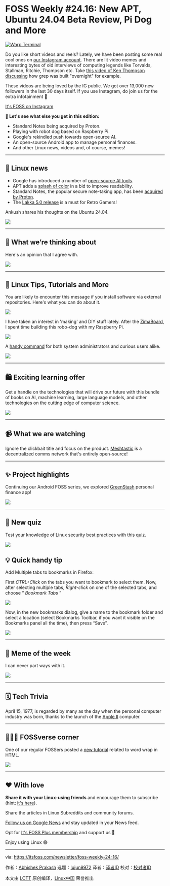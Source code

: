 [#]: subject: "FOSS Weekly #24.16: New APT, Ubuntu 24.04 Beta Review, Pi Dog and More"
[#]: via: "https://itsfoss.com/newsletter/foss-weekly-24-16/"
[#]: author: "Abhishek Prakash https://itsfoss.com/author/abhishek/"
[#]: collector: "lujun9972/lctt-scripts-1705972010"
[#]: translator: " "
[#]: reviewer: " "
[#]: publisher: " "
[#]: url: " "

FOSS Weekly #24.16: New APT, Ubuntu 24.04 Beta Review, Pi Dog and More
======

[![Warp Terminal][1]][2]

Do you like short videos and reels? Lately, we have been posting some real cool ones on [our Instagram account][3]. There are lit video memes and interesting bytes of old interviews of computing legends like Torvalds, Stallman, Ritchie, Thompson etc. Take [this video of Ken Thompson discussing][4] how grep was built "overnight" for example.

These videos are being loved by the IG public. We got over 13,000 new followers in the last 30 days itself. If you use Instagram, do join us for the extra infotainment 🤘

[It's FOSS on Instagram][3]

**💬 Let's see what else you get in this edition:**

  * Standard Notes being acquired by Proton.
  * Playing with robot dog based on Raspberry Pi.
  * Google's rekindled push towards open-source AI.
  * An open-source Android app to manage personal finances.
  * And other Linux news, videos and, of course, memes!



* * *

## 📰 Linux news

  * Google has introduced a number of [open-source AI tools][5].
  * APT adds a [splash of color][6] in a bid to improve readability.
  * Standard Notes, the popular secure note-taking app, has been [acquired by Proton][7].
  * The [Lakka 5.0 release][8] is a must for Retro Gamers!



Ankush shares his thoughts on the Ubuntu 24.04.

![][9]

* * *

## 🧠 What we’re thinking about

Here's an opinion that I agree with.

![][10]

* * *

## 🧮 Linux Tips, Tutorials and More

You are likely to encounter this message if you install software via external repositories. Here's what you can do about it.

![][11]

I have taken an interest in 'making' and DIY stuff lately. After the [ZimaBoard][12], I spent time building this robo-dog with my Raspberry Pi.

![][11]

A [handy command][13] for both system administrators and curious users alike.

![][11]

* * *

## 🛍️ Exciting learning offer

Get a handle on the technologies that will drive our future with this bundle of books on AI, machine learning, large language models, and other technologies on the cutting edge of computer science.

![][14]

* * *

## 📹 What we are watching

Ignore the clickbait title and focus on the product. [Meshtastic][15] is a decentralized comms network that's entirely open-source!

* * *

## ✨ Project highlights

Continuing our Android FOSS series, we explored [GreenStash][16] personal finance app!

![][9]

* * *

## 🧩 New quiz

Test your knowledge of Linux security best practices with this quiz.

![][11]

## 💡 Quick handy tip

Add Multiple tabs to bookmarks in Firefox:

First _CTRL+Click_ on the tabs you want to bookmark to select them. Now, after selecting multiple tabs, _Right-click_ on one of the selected tabs, and choose “ _Bookmark Tabs_ ”

![][17]

Now, in the new bookmarks dialog, give a name to the bookmark folder and select a location (select Bookmarks Toolbar, if you want it visible on the Bookmarks panel all the time), then press “Save”.

![][18]

* * *

## 🤣 Meme of the week

I can never part ways with it.

![][19]

* * *

## 🗓️ Tech Trivia

April 15, 1977, is regarded by many as the day when the personal computer industry was born, thanks to the launch of the [Apple II][20] computer.

* * *

## 🧑‍🤝‍🧑 FOSSverse corner

One of our regular FOSSers posted a [new tutorial][21] related to word wrap in HTML.

![][22]

* * *

## ❤️ With love

**Share it with your Linux-using friends** and encourage them to subscribe (hint: [it's here][23]).

Share the articles in Linux Subreddits and community forums.

[Follow us on Google News][24] and stay updated in your News feed.

Opt for [It's FOSS Plus membership][25] and support us 🙏

Enjoy using Linux 😄

--------------------------------------------------------------------------------

via: https://itsfoss.com/newsletter/foss-weekly-24-16/

作者：[Abhishek Prakash][a]
选题：[lujun9972][b]
译者：[译者ID](https://github.com/译者ID)
校对：[校对者ID](https://github.com/校对者ID)

本文由 [LCTT](https://github.com/LCTT/TranslateProject) 原创编译，[Linux中国](https://linux.cn/) 荣誉推出

[a]: https://itsfoss.com/author/abhishek/
[b]: https://github.com/lujun9972
[1]: https://itsfoss.com/assets/images/warp-terminal.webp
[2]: https://www.warp.dev?utm_source=its_foss&utm_medium=display&utm_campaign=linux_launch
[3]: https://www.instagram.com/itsfoss
[4]: https://www.instagram.com/reel/C5Dkpc6SsPA/
[5]: https://news.itsfoss.com/google-open-source-tools-ai/
[6]: https://news.itsfoss.com/apt-new-ui/
[7]: https://news.itsfoss.com/proton-standard-notes/
[8]: https://news.itsfoss.com/lakka-5-0-release/
[9]: https://news.itsfoss.com/content/images/size/w256h256/2022/08/android-chrome-192x192.png
[10]: https://www.theregister.com/design_picker/13249a2e80709c7ff2e57dd3d49801cd534f2094/graphics/favicons/favicon.svg
[11]: https://itsfoss.com/content/images/size/w256h256/2022/12/android-chrome-192x192.png
[12]: https://itsfoss.com/zimaboard-review/
[13]: https://itsfoss.com/systemctl-command/
[14]: https://cdn.humblebundle.com/static/hashed/03df0490a53d595fd930f9fff52038366d60a05d.png
[15]: https://meshtastic.org/
[16]: https://news.itsfoss.com/greenstash/
[17]: https://itsfoss.com/content/images/2024/04/bookmark-multiple-tabs.png
[18]: https://itsfoss.com/content/images/2024/04/give-a-folder-name-for-the-bookmarks.png
[19]: https://itsfoss.com/content/images/2024/04/itsfoss-memes4.png
[20]: https://en.wikipedia.org/wiki/Apple_II
[21]: https://itsfoss.community/t/browser-word-wrap/11904
[22]: https://itsfoss.community/uploads/default/optimized/1X/f274f9749e3fd8b4d6fbae1cf90c5c186d2f699c_2_180x180.png
[23]: https://itsfoss.com/newsletter/
[24]: https://news.google.com/publications/CAAiENHoh-T8yP9Q8Qywor2dwGkqFAgKIhDR6Ifk_Mj_UPEMsKK9ncBp
[25]: https://itsfoss.com/membership
